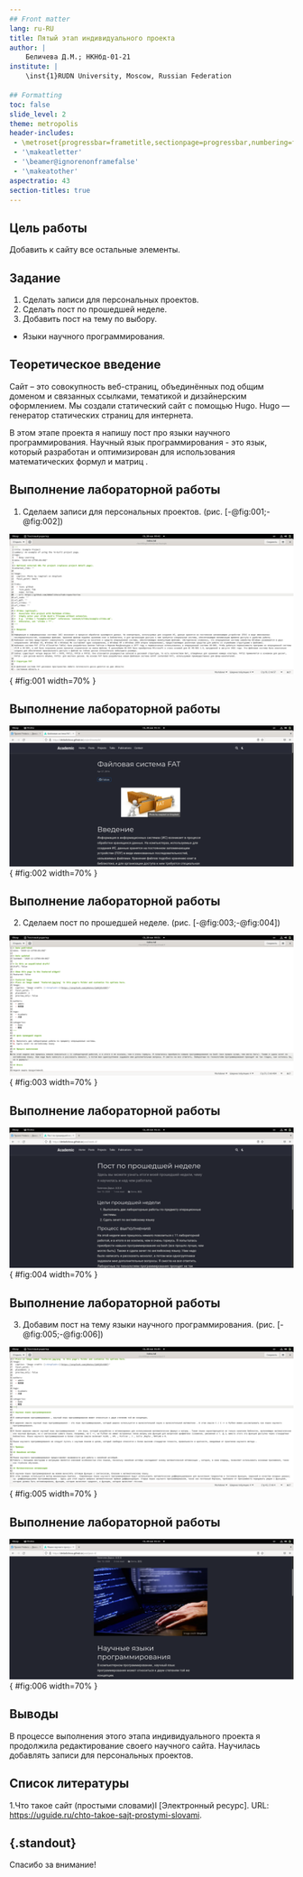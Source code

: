 ```yaml
---
## Front matter
lang: ru-RU
title: Пятый этап индивидуального проекта
author: |
	Беличева Д.М.; НКНбд-01-21
institute: |
	\inst{1}RUDN University, Moscow, Russian Federation

## Formatting
toc: false
slide_level: 2
theme: metropolis
header-includes: 
 - \metroset{progressbar=frametitle,sectionpage=progressbar,numbering=fraction}
 - '\makeatletter'
 - '\beamer@ignorenonframefalse'
 - '\makeatother'
aspectratio: 43
section-titles: true
---
```


## Цель работы

Добавить к сайту все остальные элементы.

## Задание

1. Сделать записи для персональных проектов.
2. Сделать пост по прошедшей неделе.
3. Добавить пост на тему по выбору.

- Языки научного программирования.

## Теоретическое введение

Сайт – это совокупность веб-страниц, объединённых под общим доменом и связанных ссылками, тематикой и дизайнерским оформлением. Мы создали статический сайт с помощью Hugo.
Hugo — генератор статических страниц для интернета.

В этом этапе проекта я напишу пост про языки научного программирования.  Научный язык программирования - это язык, который разработан и оптимизирован для использования математических формул и матриц .

## Выполнение лабораторной работы

1. Сделаем записи для персональных проектов. (рис. [-@fig:001;-@fig:002])

![Текст проекта](image/1.png){ #fig:001 width=70% }

## Выполнение лабораторной работы

![Результат на сайте](image/2.png){ #fig:002 width=70% }

## Выполнение лабораторной работы

2. Сделаем пост по прошедшей неделе.  (рис. [-@fig:003;-@fig:004])

![Текст поста по прошедшей неделе](image/3.png){ #fig:003 width=70% }

## Выполнение лабораторной работы

![Результат на сайте](image/4.png){ #fig:004 width=70% }

## Выполнение лабораторной работы

3. Добавим пост на тему языки научного программирования.  (рис. [-@fig:005;-@fig:006])

![Текст поста по теме языки научного программирования](image/5.png){ #fig:005 width=70% }

## Выполнение лабораторной работы

![Результат на сайте](image/6.png){ #fig:006 width=70% }

## Выводы

В процессе выполнения этого этапа индивидуального проекта я продолжила редактирование своего научного сайта. Научилась добавлять записи для персональных проектов.

## Список литературы

1.Что такое сайт (простыми словами)l [Электронный ресурс]. URL: https://uguide.ru/chto-takoe-sajt-prostymi-slovami.

## {.standout}

Спасибо за внимание!

